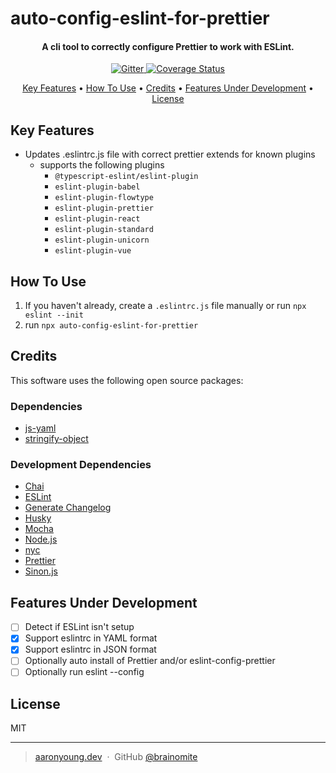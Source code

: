 # auto-config-eslint-for-prettier

<h4 align="center">A cli tool to correctly configure Prettier to work with ESLint.</h4>

<p align="center">
  <a href="https://badge.fury.io/js/auto-config-eslint-for-prettier">
    <img src="https://badge.fury.io/js/auto-config-eslint-for-prettier.svg"
         alt="Gitter">
  </a>
  <a href="https://coveralls.io/github/brainomite/auto-config-eslint-for-prettier?branch=main">
    <img src="https://coveralls.io/repos/github/brainomite/auto-config-eslint-for-prettier/badge.svg?branch=main"
         alt="Coverage Status">
  </a>
</p>

<p align="center">
  <a href="#key-features">Key Features</a> •
  <a href="#how-to-use">How To Use</a> •
  <a href="#credits">Credits</a> •
  <a href="features-under-development">Features Under Development</a> •
  <a href="#license">License</a>
</p>

## Key Features

- Updates .eslintrc.js file with correct prettier extends for known plugins
  - supports the following plugins
    - `@typescript-eslint/eslint-plugin`
    - `eslint-plugin-babel`
    - `eslint-plugin-flowtype`
    - `eslint-plugin-prettier`
    - `eslint-plugin-react`
    - `eslint-plugin-standard`
    - `eslint-plugin-unicorn`
    - `eslint-plugin-vue`

## How To Use

1. If you haven't already, create a `.eslintrc.js` file manually or run
   `npx eslint --init`
2. run `npx auto-config-eslint-for-prettier`

## Credits

This software uses the following open source packages:

### Dependencies

- [js-yaml](https://www.npmjs.com/package/js-yaml)
- [stringify-object](https://www.npmjs.com/package/stringify-object)

### Development Dependencies

- [Chai](https://www.npmjs.com/package/chai)
- [ESLint](https://www.npmjs.com/package/eslint)
- [Generate Changelog](https://www.npmjs.com/package/generate-changelog)
- [Husky](https://www.npmjs.com/package/husky)
- [Mocha](https://www.npmjs.com/package/mocha)
- [Node.js](https://nodejs.org/)
- [nyc](https://www.npmjs.com/package/nyc)
- [Prettier](https://www.npmjs.com/package/prettier)
- [Sinon.js](https://www.npmjs.com/package/sinon)

## Features Under Development

- [ ] Detect if ESLint isn't setup
- [x] Support eslintrc in YAML format
- [x] Support eslintrc in JSON format
- [ ] Optionally auto install of Prettier and/or eslint-config-prettier
- [ ] Optionally run eslint --config

## License

MIT

---

> [aaronyoung.dev](https://aaronyoung.dev) &nbsp;&middot;&nbsp; GitHub
> [@brainomite](https://github.com/brainomite)

